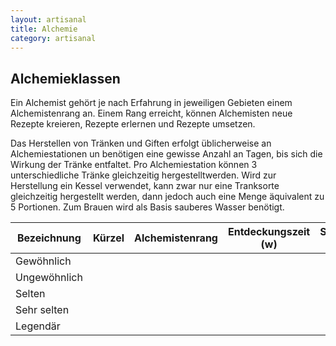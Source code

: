 ```yaml
---
layout: artisanal
title: Alchemie
category: artisanal
---
```


## Alchemieklassen

Ein Alchemist gehört je nach Erfahrung in jeweiligen Gebieten einem Alchemistenrang an. Einem Rang erreicht, können
Alchemisten neue Rezepte kreieren, Rezepte erlernen und Rezepte umsetzen.

Das Herstellen von Tränken und Giften erfolgt üblicherweise an Alchemiestationen un benötigen eine gewisse Anzahl an
Tagen, bis sich die Wirkung der Tränke entfaltet. Pro Alchemiestation können 3 unterschiedliche Tränke gleichzeitig
hergestelltwerden. Wird zur Herstellung ein Kessel verwendet, kann zwar nur eine Tranksorte gleichzeitig hergestellt
werden, dann jedoch auch eine Menge äquivalent zu 5 Portionen. Zum Brauen wird als Basis sauberes Wasser benötigt.

| Bezeichnung  | Kürzel | Alchemistenrang | Entdeckungszeit (w) | Studienzeit (d) | Herstellungszeit (d) |
|--------------|--------|-----------------|---------------------|-----------------|----------------------|
| Gewöhnlich   |        |                 |                     |                 |                      |
| Ungewöhnlich |        |                 |                     |                 |                      |
| Selten       |        |                 |                     |                 |                      |
| Sehr selten  |        |                 |                     |                 |                      |
| Legendär     |        |                 |                     |                 |                      |
